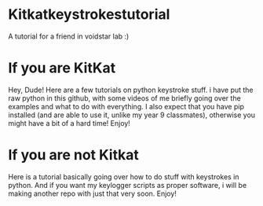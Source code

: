 # Kitkatkeystrokestutorial
A tutorial for a friend in voidstar lab :)

# If you are KitKat

Hey, Dude! Here are a few tutorials on python keystroke stuff. i have put the raw python in this github, with some videos of me briefly going over the examples and what to do with everything. I also expect that you have pip installed (and are able to use it, unlike my year 9 classmates), otherwise you might have a bit of a hard time! Enjoy!

# If you are not Kitkat

Here is a tutorial basically going over how to do stuff with keystrokes in python. And if you want my keylogger scripts as proper software, i will be making another repo with just that very soon. Enjoy!
